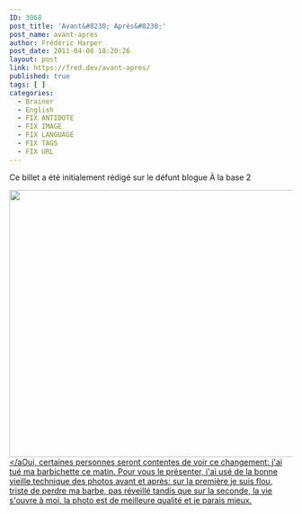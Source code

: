 ```yaml
---
ID: 3068
post_title: 'Avant&#8230; Après&#8230;'
post_name: avant-apres
author: Frédéric Harper
post_date: 2011-04-08 18:20:26
layout: post
link: https://fred.dev/avant-apres/
published: true
tags: [ ]
categories:
  - Brainer
  - English
  - FIX ANTIDOTE
  - FIX IMAGE
  - FIX LANGUAGE
  - FIX TAGS
  - FIX URL
---
```

<div id="deadblog">
  Ce billet a été initialement rédigé sur le défunt blogue À la base 2
</div>

[<img title="Fred20110408" src="http://fred.dev/wp-content/uploads/2011/04/Fred201104081.png" alt="" width="699" height="475" /></aOui, certaines personnes seront contentes de voir ce changement: j'ai tué ma barbichette ce matin.
Pour vous le présenter, j'ai usé de la bonne vieille technique des photos avant et après: sur la première je suis flou, triste de perdre ma barbe, pas réveillé tandis que sur la seconde, la vie s'ouvre à moi, la photo est de meilleure qualité et je parais mieux.][1]

 [1]: http://fred.dev/wp-content/uploads/2011/04/Fred201104081.png